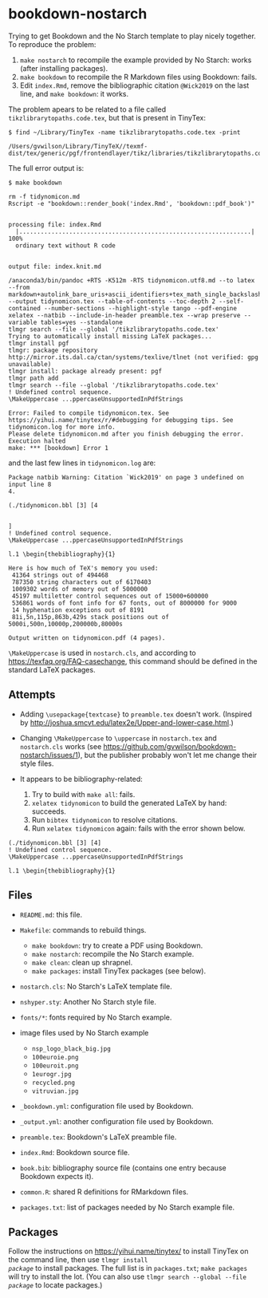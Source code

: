 # bookdown-nostarch

Trying to get Bookdown and the No Starch template to play nicely together.
To reproduce the problem:

1.  `make nostarch` to recompile the example provided by No Starch: works (after installing packages).
2.  `make bookdown` to recompile the R Markdown files using Bookdown: fails.
3.  Edit `index.Rmd`, remove the bibliographic citation `@Wick2019` on the last line, and `make bookdown`: it works.

The problem apears to be related to a file called `tikzlibrarytopaths.code.tex`, but that is present in TinyTex:

```
$ find ~/Library/TinyTex -name tikzlibrarytopaths.code.tex -print

/Users/gvwilson/Library/TinyTeX//texmf-dist/tex/generic/pgf/frontendlayer/tikz/libraries/tikzlibrarytopaths.code.tex
```

The full error output is:

```
$ make bookdown

rm -f tidynomicon.md
Rscript -e "bookdown::render_book('index.Rmd', 'bookdown::pdf_book')"


processing file: index.Rmd
  |.................................................................| 100%
  ordinary text without R code


output file: index.knit.md

/anaconda3/bin/pandoc +RTS -K512m -RTS tidynomicon.utf8.md --to latex --from markdown+autolink_bare_uris+ascii_identifiers+tex_math_single_backslash --output tidynomicon.tex --table-of-contents --toc-depth 2 --self-contained --number-sections --highlight-style tango --pdf-engine xelatex --natbib --include-in-header preamble.tex --wrap preserve --variable tables=yes --standalone 
tlmgr search --file --global '/tikzlibrarytopaths.code.tex'
Trying to automatically install missing LaTeX packages...
tlmgr install pgf
tlmgr: package repository http://mirror.its.dal.ca/ctan/systems/texlive/tlnet (not verified: gpg unavailable)
tlmgr install: package already present: pgf
tlmgr path add
tlmgr search --file --global '/tikzlibrarytopaths.code.tex'
! Undefined control sequence.
\MakeUppercase ...ppercaseUnsupportedInPdfStrings 

Error: Failed to compile tidynomicon.tex. See https://yihui.name/tinytex/r/#debugging for debugging tips. See tidynomicon.log for more info.
Please delete tidynomicon.md after you finish debugging the error.
Execution halted
make: *** [bookdown] Error 1
```

and the last few lines in `tidynomicon.log` are:

```
Package natbib Warning: Citation `Wick2019' on page 3 undefined on input line 8
4.

(./tidynomicon.bbl [3] [4


]
! Undefined control sequence.
\MakeUppercase ...ppercaseUnsupportedInPdfStrings 
                                                  
l.1 \begin{thebibliography}{1}
                               
Here is how much of TeX's memory you used:
 41364 strings out of 494468
 787350 string characters out of 6170403
 1009302 words of memory out of 5000000
 45197 multiletter control sequences out of 15000+600000
 536861 words of font info for 67 fonts, out of 8000000 for 9000
 14 hyphenation exceptions out of 8191
 81i,5n,115p,863b,429s stack positions out of 5000i,500n,10000p,200000b,80000s

Output written on tidynomicon.pdf (4 pages).
```

`\MakeUppercase` is used in `nostarch.cls`,
and according to https://texfaq.org/FAQ-casechange,
this command should be defined in the standard LaTeX packages.

## Attempts

-   Adding `\usepackage{textcase}` to `preamble.tex` doesn't work.
    (Inspired by http://joshua.smcvt.edu/latex2e/Upper-and-lower-case.html.)

-   Changing `\MakeUppercase` to `\uppercase` in `nostarch.tex` and `nostarch.cls` works
    (see https://github.com/gvwilson/bookdown-nostarch/issues/1),
    but the publisher probably won't let me change their style files.

-   It appears to be bibliography-related:
    1.  Try to build with `make all`: fails.
    2.  `xelatex tidynomicon` to build the generated LaTeX by hand: succeeds.
    3.  Run `bibtex tidynomicon` to resolve citations.
    4.  Run `xelatex tidynomicon` again: fails with the error shown below.

```
(./tidynomicon.bbl [3] [4]
! Undefined control sequence.
\MakeUppercase ...ppercaseUnsupportedInPdfStrings 
                                                  
l.1 \begin{thebibliography}{1}
```

## Files

-   `README.md`: this file.
-   `Makefile`: commands to rebuild things.
    -   `make bookdown`: try to create a PDF using Bookdown.
    -   `make nostarch`: recompile the No Starch example.
    -   `make clean`: clean up shrapnel.
    -   `make packages`: install TinyTex packages (see below).

-   `nostarch.cls`: No Starch's LaTeX template file.
-   `nshyper.sty`: Another No Starch style file.
-   `fonts/*`: fonts required by No Starch example.
-   image files used by No Starch example
    -   `nsp_logo_black_big.jpg`
    -   `100euroie.png`
    -   `100euroit.png`
    -   `1eurogr.jpg`
    -   `recycled.png`
    -   `vitruvian.jpg`

-   `_bookdown.yml`: configuration file used by Bookdown.
-   `_output.yml`: another configuration file used by Bookdown.
-   `preamble.tex`: Bookdown's LaTeX preamble file.
-   `index.Rmd`: Bookdown source file.
-   `book.bib`: bibliography source file (contains one entry because Bookdown expects it).
-   `common.R`: shared R definitions for RMarkdown files.

-   `packages.txt`: list of packages needed by No Starch example file.

## Packages

Follow the instructions on <https://yihui.name/tinytex/> to install TinyTex on the command line,
then use <code>tlmgr install <em>package</em></code> to install packages.
The full list is in `packages.txt`; `make packages` will try to install the lot.
(You can also use <code>tlmgr search --global --file <em>package</em></code> to locate packages.)
